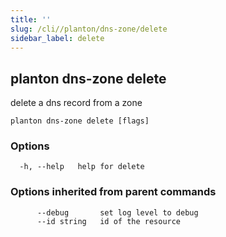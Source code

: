 ```yaml
---
title: ''
slug: /cli//planton/dns-zone/delete
sidebar_label: delete
---
```

## planton dns-zone delete

delete a dns record from a zone

```
planton dns-zone delete [flags]
```

### Options

```
  -h, --help   help for delete
```

### Options inherited from parent commands

```
      --debug       set log level to debug
      --id string   id of the resource
```

